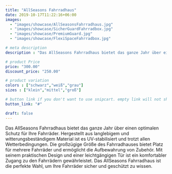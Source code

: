 ```yaml
---
title: "AllSeasons Fahrradhaus"
date: 2019-10-17T11:22:16+06:00
images:
  - "images/showcase/AllSeasonsFahrradhaus.jpg"
  - "images/showcase/SicherGuardFahrradbox.jpg"
  - "images/showcase/PremiumGuard.jpg"
  - "images/showcase/FlexiSpaceFahrradbox.jpg"

# meta description
description : "Das AllSeasons Fahrradhaus bietet das ganze Jahr über einen optimalen Schutz für Ihre Fahrräder. Hergestellt aus langlebigem und witterungsbeständigem Material ist es UV-stabilisiert und trotzt allen Wetterbedingungen. Die großzügige Größe des Fahrradhauses bietet Platz für mehrere Fahrräder und ermöglicht die Aufbewahrung von Zubehör. Mit seinem praktischen Design und einer leichtgängigen Tür ist ein komfortabler Zugang zu den Fahrrädern gewährleistet. Das AllSeasons Fahrradhaus ist die perfekte Wahl, um Ihre Fahrräder sicher und geschützt zu wissen."

# product Price
price: "300.00"
discount_price: "250.00"

# product variation
colors : ["schwarz","weiß","grau"]
sizes : ["klein","mittel","groß"]

# button link if you don't want to use snipcart. empty link will not show button
button_link: "#"

draft: false
---
```

Das AllSeasons Fahrradhaus bietet das ganze Jahr über einen optimalen Schutz für Ihre Fahrräder. Hergestellt aus langlebigem und witterungsbeständigem Material ist es UV-stabilisiert und trotzt allen Wetterbedingungen. Die großzügige Größe des Fahrradhauses bietet Platz für mehrere Fahrräder und ermöglicht die Aufbewahrung von Zubehör. Mit seinem praktischen Design und einer leichtgängigen Tür ist ein komfortabler Zugang zu den Fahrrädern gewährleistet. Das AllSeasons Fahrradhaus ist die perfekte Wahl, um Ihre Fahrräder sicher und geschützt zu wissen.

